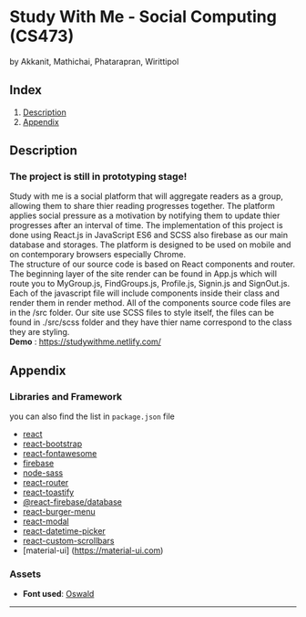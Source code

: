 # **Study With Me** - Social Computing (CS473)
by Akkanit, Mathichai, Phatarapran, Wirittipol


## **Index**
1. [Description](#description)
5. [Appendix](#Appendix)

## **Description**
### The project is still in prototyping stage!
Study with me is a social platform that will aggregate readers as a group, allowing them to share thier reading progresses together. The platform applies social pressure as a motivation by notifying them to update thier progresses after an interval of time. The implementation of this project is done using React.js in JavaScript ES6 and SCSS also firebase as our main database and storages. The platform is designed to be used on mobile and on contemporary browsers especially Chrome.  
The structure of our source code is based on React components and router. The beginning layer of the site render can be found in App.js which will route you to MyGroup.js, FindGroups.js, Profile.js, Signin.js and SignOut.js. Each of the javascript file will include components inside their class and render them in render method. All of the components source code files are in the /src folder. Our site use SCSS files to style itself, the files can be found in ./src/scss folder and they have thier name correspond to the class they are styling.  
**Demo** : https://studywithme.netlify.com/

## **Appendix**

### Libraries and Framework
you can also find the list in `package.json` file
- [react](https://reactjs.org)
- [react-bootstrap](https://react-bootstrap.netlify.com)
- [react-fontawesome](https://fontawesome.com)
- [firebase](https://firebase.google.com/?gclid=Cj0KCQiAxNnfBRDwARIsAJlH29DkGiYpDh3s0DOPre_sJG9q66-aNFBNOoSL3MEp3OAXBUAlu4ejy_YaAly4EALw_wcB)
- [node-sass](https://github.com/sass/node-sass)
- [react-router](https://reacttraining.com/react-router/core/guides/philosophy)
- [react-toastify](https://fkhadra.github.io/react-toastify)
- [@react-firebase/database](https://react-firebase-js.com)
- [react-burger-menu](https://github.com/negomi/react-burger-menu)
- [react-modal](https://github.com/reactjs/react-modal)
- [react-datetime-picker](https://www.npmjs.com/package/react-datetime-picker)
- [react-custom-scrollbars](https://github.com/malte-wessel/react-custom-scrollbars)
- [material-ui] (https://material-ui.com)
### Assets
- **Font used**: [Oswald](https://fonts.google.com/specimen/Oswald)

---
